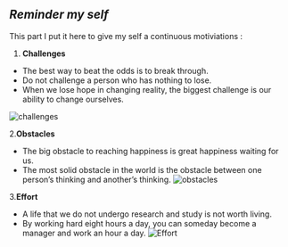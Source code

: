 ## ***Reminder my self***
This part I put it here to give my self a continuous motiviations :

1. **Challenges**
* The best way to beat the odds is to break through.
* Do not challenge a person who has nothing to lose.
* When we lose hope in changing reality, the biggest challenge is our ability to change ourselves.

![challenges](https://encrypted-tbn0.gstatic.com/images?q=tbn:ANd9GcRaBxgIyI_Ps8O2fZwO-_5bapPi8UVYYVLEHw&usqp=CAU)

2.**Obstacles**

* The big obstacle to reaching happiness is great happiness waiting for us.
* The most solid obstacle in the world is the obstacle between one person’s thinking and another’s thinking.
![obstacles](https://hatrabbits.com/wp-content/uploads/2018/04/embrace-obstacles2.jpg)

3.**Effort**

* A life that we do not undergo research and study is not worth living.
* By working hard eight hours a day, you can someday become a manager and work an hour a day.
![Effort](https://cdn3.vectorstock.com/i/1000x1000/71/57/effort-business-concept-vector-13477157.jpg)